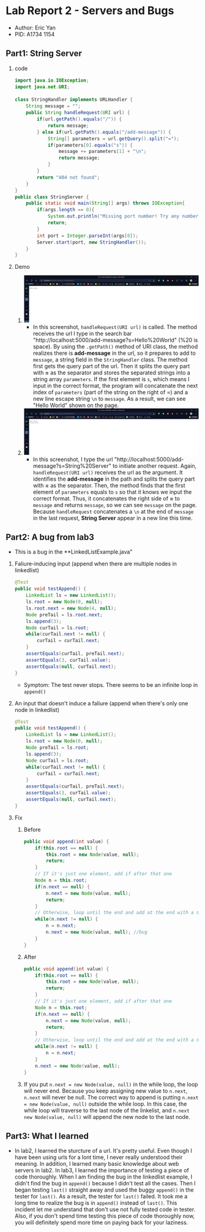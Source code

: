 # Lab Report 2 - Servers and Bugs

- Author: Eric Yan
- PID: A1734 1154

## Part1: String Server

1. code

    ```java
    import java.io.IOException;
    import java.net.URI;

    class StringHandler implements URLHandler {
        String message = "";
        public String handleRequest(URI url) {
            if(url.getPath().equals("/")) {
                return message;
            } else if(url.getPath().equals("/add-message")) {
                String[] parameters = url.getQuery().split("=");
                if(parameters[0].equals("s")) {
                    message += parameters[1] + "\n";
                    return message;
                }
            } 
            return "404 not found";
        }
    }
    public class StringServer {
        public static void main(String[] args) throws IOException{
            if(args.length == 0){
                System.out.println("Missing port number! Try any number between 1024 to 49151");
                return;
            }
            int port = Integer.parseInt(args[0]);
            Server.start(port, new StringHandler());
        }
    }
    ```

2. Demo
   1. ![demo1](image2/demo1.png)
      - In this screenshot, `handleRequest(URI url)` is called. The method receives the url I type in the search bar "http://localhost:5000/add-message?s=Hello%20World" (%20 is space). By using the `.getPath()` method of URI class, the method realizes there is **add-message** in the url, so it prepares to add to `message`, a string field in the `StringHandler` class. The method first gets the query part of the url. Then it splits the query part with **=** as the separator and stores the separated strings into a string array `parameters`. If the first element is `s`, which means I input in the correct format, the program will concatenate the next index of `parameters` (part of the string on the right of =)  and a new line escape string `\n` to `message`. As a result, we can see "Hello World" shown on the page.  
   2. ![demo2](image2/demo2.png)
       - In this screenshot, I type the url "http://localhost:5000/add-message?s=String%20Server" to initiate another request. Again, `handleRequest(URI url)` receives the url as the argument. It identifies the **add-message** in the path and splits the query part with **=** as the separator. Then, the method finds that the first element of `parameters` equals to `s` so that it knows we input the correct format. Thus, it concatenates the right side of **=** to `message` and returns `message`, so we can see `message` on the page. Because `handleRequest` concatenates a `\n` at the end of `message` in the last request, **String Server** appear in a new line this time.

## Part2: A bug from lab3

- This is a bug in the **LinkedListExample.java"

1. Faliure-inducing input (append when there are multiple nodes in linkedlist)

    ```java
    @Test
    public void testAppend() {
        LinkedList ls = new LinkedList();
        ls.root = new Node(0, null);
        ls.root.next = new Node(4, null);
        Node preTail = ls.root.next;
        ls.append(3);
        Node curTail = ls.root;
        while(curTail.next != null) {
            curTail = curTail.next;
        }
        assertEquals(curTail, preTail.next);
        assertEquals(3, curTail.value);
        assertEquals(null, curTail.next);
    }
    ```

    - Symptom: The test never stops. There seems to be an infinite loop in `append()`

2. An input that doesn't induce a faliure (append when there's only one node in linkedlist)

    ```java
    @Test
    public void testAppend() {
        LinkedList ls = new LinkedList();
        ls.root = new Node(0, null);
        Node preTail = ls.root;
        ls.append(3);
        Node curTail = ls.root;
        while(curTail.next != null) {
            curTail = curTail.next;
        }
        assertEquals(curTail, preTail.next);
        assertEquals(3, curTail.value);
        assertEquals(null, curTail.next);
    }
    ```

3. Fix
   1. Before

        ```java
        public void append(int value) {
            if(this.root == null) {
                this.root = new Node(value, null);
                return;
            }
            // If it's just one element, add if after that one
            Node n = this.root;
            if(n.next == null) {
                n.next = new Node(value, null);
                return;
            }
            // Otherwise, loop until the end and add at the end with a null
            while(n.next != null) {
                n = n.next;
                n.next = new Node(value, null); //bug
            }
        }
        ```

   2. After

        ```java
        public void append(int value) {
            if(this.root == null) {
                this.root = new Node(value, null);
                return;
            }
            // If it's just one element, add if after that one
            Node n = this.root;
            if(n.next == null) {
                n.next = new Node(value, null);
                return;
            }
            // Otherwise, loop until the end and add at the end with a null
            while(n.next != null) {
                n = n.next;
            }
            n.next = new Node(value, null);
        }
        ```

   3. If you put `n.next = new Node(value, null)` in the while loop, the loop will never end. Because you keep assigning new value to `n.next`, `n.next` will never be null. The correct way to append is putting `n.next = new Node(value, null)` outside the while loop. In this case, the while loop will traverse to the last node of the linkelist, and `n.next new Node(value, null)` will append the new node to the last node.

## Part3: What I learned

- In lab2, I learned the sturcture of a url. It's pretty useful. Even though I have been using urls for a lont time, I never really understood their meaning. In addition, I learned many basic knowledge about web servers in lab2. In lab3, I learned the importance of testing a piece of code thoroughly. When I am finding the bug in the linkedlist example, I didn't find the bug in `append()` because I didn't test all the cases. Then I began testing `last()` straight away and used the buggy `append()` in the tester for `last()`. As a result, the tester for `last()` failed. It took me a long time to realize the bug is in `append()` instead of `last()`. This incident let me understand that don't use not fully tested code in tester. Also, if you don't spend time testing this piece of code thoroughly now, you will definitely spend more time on paying back for your laziness.
